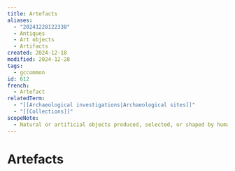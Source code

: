```yaml
---
title: Artefacts
aliases:
  - "20241228122338"
  - Antiques
  - Art objects
  - Artifacts
created: 2024-12-18
modified: 2024-12-28
tags:
  - gccommon
id: 612
french:
  - Artefact
relatedTerm:
  - "[[Archaeological investigations|Archaeological sites]]"
  - "[[Collections]]"
scopeNote:
  - Natural or artificial objects produced, selected, or shaped by human beings for their usefulness or for their cultural, psychological, religious or social significance.
---
```

# Artefacts
